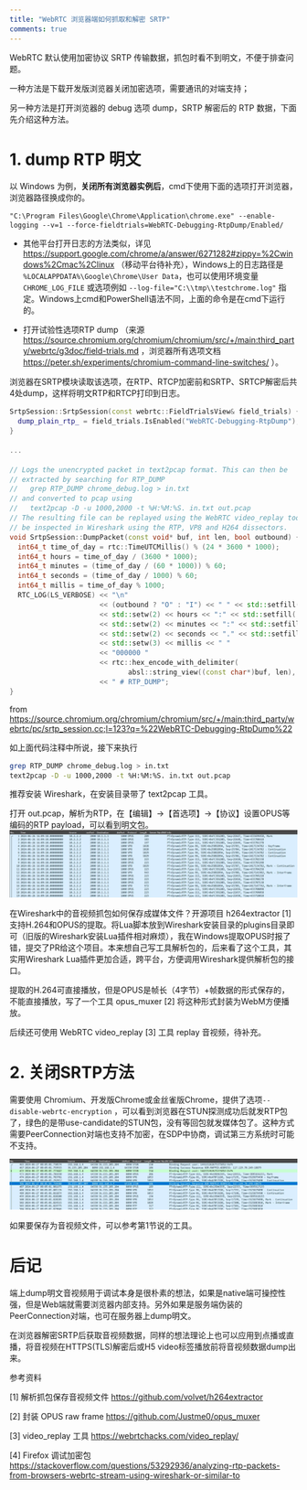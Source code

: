 ```yaml
---
title: "WebRTC 浏览器端如何抓取和解密 SRTP"
comments: true
---
```


WebRTC 默认使用加密协议 SRTP 传输数据，抓包时看不到明文，不便于排查问题。

一种方法是下载开发版浏览器关闭加密选项，需要通讯的对端支持；

另一种方法是打开浏览器的 debug 选项 dump，SRTP 解密后的 RTP 数据，下面先介绍这种方法。

# 1. dump RTP 明文
以 Windows 为例，**关闭所有浏览器实例后**，cmd下使用下面的选项打开浏览器，浏览器路径换成你的。
```batch
"C:\Program Files\Google\Chrome\Application\chrome.exe" --enable-logging --v=1 --force-fieldtrials=WebRTC-Debugging-RtpDump/Enabled/
```

- 其他平台打开日志的方法类似，详见 <a href="https://support.google.com/chrome/a/answer/6271282#zippy=%2Cwindows%2Cmac%2Clinux" target="_blank">https://support.google.com/chrome/a/answer/6271282#zippy=%2Cwindows%2Cmac%2Clinux</a> （移动平台待补充），Windows上的日志路径是 `%LOCALAPPDATA%\Google\Chrome\User Data`，也可以使用环境变量 `CHROME_LOG_FILE` 或选项例如 `--log-file="C:\\tmp\\testchrome.log"` 指定。Windows上cmd和PowerShell语法不同，上面的命令是在cmd下运行的。

- 打开试验性选项RTP dump （来源 <a href="https://source.chromium.org/chromium/chromium/src/+/main:third_party/webrtc/g3doc/field-trials.md" target="_blank">https://source.chromium.org/chromium/chromium/src/+/main:third_party/webrtc/g3doc/field-trials.md</a> ，浏览器所有选项文档 <a href="https://peter.sh/experiments/chromium-command-line-switches/" target="_blank">https://peter.sh/experiments/chromium-command-line-switches/</a> ）。

<!-- more -->  

浏览器在SRTP模块读取该选项，在RTP、RTCP加密前和SRTP、SRTCP解密后共4处dump，这样将明文RTP和RTCP打印到日志。
```c++
SrtpSession::SrtpSession(const webrtc::FieldTrialsView& field_trials) {
  dump_plain_rtp_ = field_trials.IsEnabled("WebRTC-Debugging-RtpDump");
}

...

// Logs the unencrypted packet in text2pcap format. This can then be
// extracted by searching for RTP_DUMP
//   grep RTP_DUMP chrome_debug.log > in.txt
// and converted to pcap using
//   text2pcap -D -u 1000,2000 -t %H:%M:%S. in.txt out.pcap
// The resulting file can be replayed using the WebRTC video_replay tool and
// be inspected in Wireshark using the RTP, VP8 and H264 dissectors.
void SrtpSession::DumpPacket(const void* buf, int len, bool outbound) {
  int64_t time_of_day = rtc::TimeUTCMillis() % (24 * 3600 * 1000);
  int64_t hours = time_of_day / (3600 * 1000);
  int64_t minutes = (time_of_day / (60 * 1000)) % 60;
  int64_t seconds = (time_of_day / 1000) % 60;
  int64_t millis = time_of_day % 1000;
  RTC_LOG(LS_VERBOSE) << "\n"
                      << (outbound ? "O" : "I") << " " << std::setfill('0')
                      << std::setw(2) << hours << ":" << std::setfill('0')
                      << std::setw(2) << minutes << ":" << std::setfill('0')
                      << std::setw(2) << seconds << "." << std::setfill('0')
                      << std::setw(3) << millis << " "
                      << "000000 "
                      << rtc::hex_encode_with_delimiter(
                             absl::string_view((const char*)buf, len), ' ')
                      << " # RTP_DUMP";
}
```
from <a href="https://source.chromium.org/chromium/chromium/src/+/main:third_party/webrtc/pc/srtp_session.cc;l=123?q=%22WebRTC-Debugging-RtpDump%22" target="_blank">https://source.chromium.org/chromium/chromium/src/+/main:third_party/webrtc/pc/srtp_session.cc;l=123?q=%22WebRTC-Debugging-RtpDump%22</a>

如上面代码注释中所说，接下来执行
```bash
grep RTP_DUMP chrome_debug.log > in.txt
text2pcap -D -u 1000,2000 -t %H:%M:%S. in.txt out.pcap
```
推荐安装 Wireshark，在安装目录带了 text2pcap 工具。

打开 out.pcap，解析为RTP，在【编辑】->【首选项】->【协议】设置OPUS等编码的RTP payload，可以看到明文包。
![image.png](../assets/pic/srtp/srtp.webp)

在Wireshark中的音视频抓包如何保存成媒体文件？开源项目 h264extractor [1] 支持H.264和OPUS的提取。将Lua脚本放到Wireshark安装目录的plugins目录即可（旧版的Wireshark安装Lua插件相对麻烦），我在Windows提取OPUS时报了错，提交了PR给这个项目。本来想自己写工具解析包的，后来看了这个工具，其实用Wireshark Lua插件更加合适，跨平台，方便调用Wireshark提供解析包的接口。

提取的H.264可直接播放，但是OPUS是帧长（4字节）+帧数据的形式保存的，不能直接播放，写了一个工具 opus_muxer [2] 将这种形式封装为WebM方便播放。

后续还可使用 WebRTC video_replay [3] 工具 replay 音视频，待补充。

# 2. 关闭SRTP方法

需要使用 Chromium、开发版Chrome或金丝雀版Chrome，提供了选项`--disable-webrtc-encryption` ，可以看到浏览器在STUN探测成功后就发RTP包了，绿色的是带use-candidate的STUN包，没有等回包就发媒体包了。这种方式需要PeerConnection对端也支持不加密，在SDP中协商，调试第三方系统时可能不支持。

![image.png](../assets/pic/srtp/no.webp)

如果要保存为音视频文件，可以参考第1节说的工具。

# 后记

端上dump明文音视频用于调试本身是很朴素的想法，如果是native端可操控性强，但是Web端就需要浏览器内部支持。另外如果是服务端伪装的PeerConnection对端，也可在服务器上dump明文。

在浏览器解密SRTP后获取音视频数据，同样的想法理论上也可以应用到点播或直播，将音视频在HTTPS(TLS)解密后或H5 video标签播放前将音视频数据dump出来。


参考资料

[1] 解析抓包保存音视频文件 <a href="https://github.com/volvet/h264extractor" target="_blank">https://github.com/volvet/h264extractor</a>

[2] 封装 OPUS raw frame <a href="https://github.com/Justme0/opus_muxer" target="_blank">https://github.com/Justme0/opus_muxer</a>

[3] video_replay 工具 <a href="https://webrtchacks.com/video_replay/" target="_blank">https://webrtchacks.com/video_replay/</a>

[4] Firefox 调试加密包 <a href="https://stackoverflow.com/questions/53292936/analyzing-rtp-packets-from-browsers-webrtc-stream-using-wireshark-or-similar-to" target="_blank">https://stackoverflow.com/questions/53292936/analyzing-rtp-packets-from-browsers-webrtc-stream-using-wireshark-or-similar-to</a>
